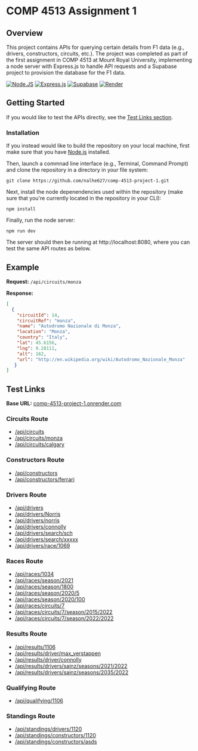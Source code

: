 # COMP 4513 Assignment 1
 
## Overview

This project contains APIs for querying certain details from F1 data (e.g., drivers, constructors, circuits, etc.). The project was completed as part of the first assignment in COMP 4513 at Mount Royal University, implementing a node server with Express.js to handle API requests and a Supabase project to provision the database for the F1 data.

[![Node.JS](https://img.shields.io/badge/node.js-6DA55F?style=for-the-badge&logo=node.js&logoColor=white)](https://nodejs.org/en)
[![Express.js](https://img.shields.io/badge/express.js-%23404d59.svg?style=for-the-badge&logo=express&logoColor=%2361DAFB)](https://expressjs.com/)
[![Supabase](https://img.shields.io/badge/Supabase-3ECF8E?style=for-the-badge&logo=supabase&logoColor=white)](https://supabase.com/)
[![Render](https://img.shields.io/badge/Render-8A05FF.svg?style=for-the-badge&logo=render&logoColor=white)](https://render.com/)

## Getting Started

If you would like to test the APIs directly, see the [Test Links section](#test-links).

### Installation

If you instead would like to build the repository on your local machine, first make sure that you have [Node.js](https://nodejs.org/en/download/current) installed.

Then, launch a commnad line interface (e.g., Terminal, Command Prompt) and clone the repository in a directory in your file system:
```
git clone https://github.com/nalhe627/comp-4513-project-1.git
```

Next, install the node depenendencies used within the repository (make sure that you're currently located in the repository in your CLI):
```
npm install
```

Finally, run the node server:
```
npm run dev
```
The server should then be running at http://localhost:8080, where you can test the same API routes as below.

## Example

**Request:** `/api/circuits/monza`

**Response:**
```json
[
  {
    "circuitId": 14,
    "circuitRef": "monza",
    "name": "Autodromo Nazionale di Monza",
    "location": "Monza",
    "country": "Italy",
    "lat": 45.6156,
    "lng": 9.28111,
    "alt": 162,
    "url": "http://en.wikipedia.org/wiki/Autodromo_Nazionale_Monza"
   }
]
```

## Test Links

**Base URL:** [comp-4513-project-1.onrender.com](https://comp-4513-project-1.onrender.com)

### Circuits Route
- [/api/circuits](https://comp-4513-project-1.onrender.com/api/circuits)
- [/api/circuits/monza](https://comp-4513-project-1.onrender.com/api/circuits/monza)
- [/api/circuits/calgary](https://comp-4513-project-1.onrender.com/api/circuits/calgary)

### Constructors Route
- [/api/constructors](https://comp-4513-project-1.onrender.com/api/constructors)
- [/api/constructors/ferrari](https://comp-4513-project-1.onrender.com/api/constructors/ferrari)

### Drivers Route
- [/api/drivers](https://comp-4513-project-1.onrender.com/api/drivers)
- [/api/drivers/Norris](https://comp-4513-project-1.onrender.com/api/drivers/Norris)
- [/api/drivers/norris](https://comp-4513-project-1.onrender.com/api/drivers/norris)
- [/api/drivers/connolly](https://comp-4513-project-1.onrender.com/api/drivers/connolly)
- [/api/drivers/search/sch](https://comp-4513-project-1.onrender.com/api/drivers/search/sch)
- [/api/drivers/search/xxxxx](https://comp-4513-project-1.onrender.com/api/drivers/search/xxxxx)
- [/api/drivers/race/1069](https://comp-4513-project-1.onrender.com/api/drivers/race/1069)

### Races Route
- [/api/races/1034](https://comp-4513-project-1.onrender.com/api/races/1034)
- [/api/races/season/2021](https://comp-4513-project-1.onrender.com/api/races/season/2021)
- [/api/races/season/1800](https://comp-4513-project-1.onrender.com/api/races/season/1800)
- [/api/races/season/2020/5](https://comp-4513-project-1.onrender.com/api/races/season/2020/5)
- [/api/races/season/2020/100](https://comp-4513-project-1.onrender.com/api/races/season/2020/100)
- [/api/races/circuits/7](https://comp-4513-project-1.onrender.com/api/races/circuits/7)
- [/api/races/circuits/7/season/2015/2022](https://comp-4513-project-1.onrender.com/api/races/circuits/7/season/2015/2022)
- [/api/races/circuits/7/season/2022/2022](https://comp-4513-project-1.onrender.com/api/races/circuits/7/season/2022/2022)

### Results Route
- [/api/results/1106](https://comp-4513-project-1.onrender.com/api/results/1106)
- [/api/results/driver/max_verstappen](https://comp-4513-project-1.onrender.com/api/results/driver/max_verstappen)
- [/api/results/driver/connolly](https://comp-4513-project-1.onrender.com/api/results/driver/connolly)
- [/api/results/drivers/sainz/seasons/2021/2022](https://comp-4513-project-1.onrender.com/api/results/drivers/sainz/seasons/2021/2022)
- [/api/results/drivers/sainz/seasons/2035/2022](https://comp-4513-project-1.onrender.com/api/results/drivers/sainz/seasons/2035/2022)

### Qualifying Route
- [/api/qualifying/1106](https://comp-4513-project-1.onrender.com/api/qualifying/1106)

### Standings Route
- [/api/standings/drivers/1120](https://comp-4513-project-1.onrender.com/api/standings/drivers/1120)
- [/api/standings/constructors/1120](https://comp-4513-project-1.onrender.com/api/standings/constructors/1120)
- [/api/standings/constructors/asds](https://comp-4513-project-1.onrender.com/api/standings/constructors/asds)
